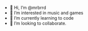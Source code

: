 - 👋 Hi, I’m @mrbrrd
- 👀 I’m interested in music and games
- 🌱 I’m currently learning to code
- 💞️ I’m looking to collaborate.


<!---
mrbrrd/mrbrrd is a ✨ special ✨ repository because its `README.md` (this file) appears on your GitHub profile.
You can click the Preview link to take a look at your changes.
--->
